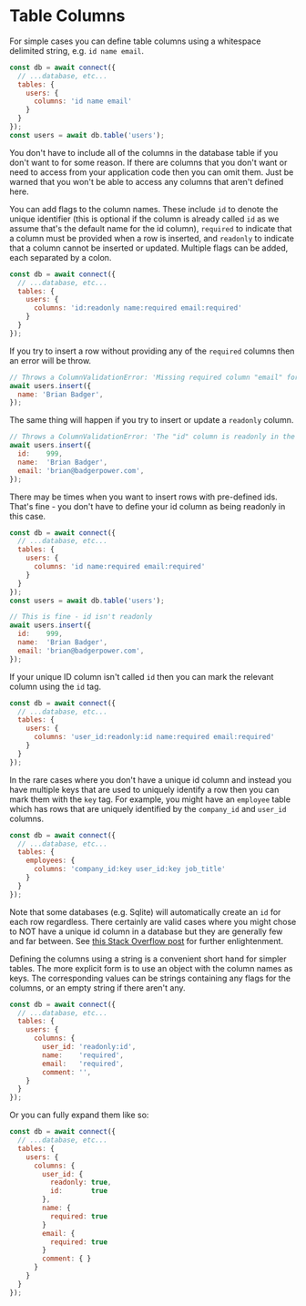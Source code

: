 # Table Columns

For simple cases you can define table columns using a whitespace delimited string,
e.g. `id name email`.

```js
const db = await connect({
  // ...database, etc...
  tables: {
    users: {
      columns: 'id name email'
    }
  }
});
const users = await db.table('users');
```

You don't have to include all of the columns in the database table if you don't
want to for some reason.  If there are columns that you don't want or need to
access from your application code then you can omit them.  Just be warned that
you won't be able to access any columns that aren't defined here.

You can add flags to the column names.  These include `id` to denote the unique
identifier (this is optional if the column is already called `id` as we assume
that's the default name for the id column), `required` to indicate
that a column must be provided when a row is inserted, and `readonly` to indicate
that a column cannot be inserted or updated.  Multiple flags can be added, each
separated by a colon.

```js
const db = await connect({
  // ...database, etc...
  tables: {
    users: {
      columns: 'id:readonly name:required email:required'
    }
  }
});
```

If you try to insert a row without providing any of the `required` columns
then an error will be throw.

```js
// Throws a ColumnValidationError: 'Missing required column "email" for the users table'
await users.insert({
  name: 'Brian Badger',
});
```

The same thing will happen if you try to insert or update a `readonly` column.

```js
// Throws a ColumnValidationError: 'The "id" column is readonly in the users table'
await users.insert({
  id:    999,
  name:  'Brian Badger',
  email: 'brian@badgerpower.com',
});
```

There may be times when you want to insert rows with pre-defined ids.  That's fine -
you don't have to define your id column as being readonly in this case.

```js
const db = await connect({
  // ...database, etc...
  tables: {
    users: {
      columns: 'id name:required email:required'
    }
  }
});
const users = await db.table('users');

// This is fine - id isn't readonly
await users.insert({
  id:    999,
  name:  'Brian Badger',
  email: 'brian@badgerpower.com',
});
```

If your unique ID column isn't called `id` then you can mark the relevant column
using the `id` tag.

```js
const db = await connect({
  // ...database, etc...
  tables: {
    users: {
      columns: 'user_id:readonly:id name:required email:required'
    }
  }
});
```

In the rare cases where you don't have a unique id column and instead you have multiple
keys that are used to uniquely identify a row then you can mark them with the `key` tag.
For example, you might have an `employee` table which has rows that are uniquely identified
by the `company_id` and `user_id` columns.

```js
const db = await connect({
  // ...database, etc...
  tables: {
    employees: {
      columns: 'company_id:key user_id:key job_title'
    }
  }
});
```

Note that some databases (e.g. Sqlite) will automatically create an `id` for each
row regardless.  There certainly are valid cases where you might chose to NOT have
a unique id column in a database but they are generally few and far between.
See [this Stack Overflow post](https://stackoverflow.com/questions/1207983/in-general-should-every-table-in-a-database-have-an-identity-field-to-use-as-a) for
further enlightenment.

Defining the columns using a string is a convenient short hand for simpler
tables.  The more explicit form is to use an object with the column names as
keys.  The corresponding values can be strings containing any flags for the
columns, or an empty string if there aren't any.

```js
const db = await connect({
  // ...database, etc...
  tables: {
    users: {
      columns: {
        user_id: 'readonly:id',
        name:    'required',
        email:   'required',
        comment: '',
    }
  }
});
```

Or you can fully expand them like so:

```js
const db = await connect({
  // ...database, etc...
  tables: {
    users: {
      columns: {
        user_id: {
          readonly: true,
          id:       true
        },
        name: {
          required: true
        }
        email: {
          required: true
        }
        comment: { }
      }
    }
  }
});
```
